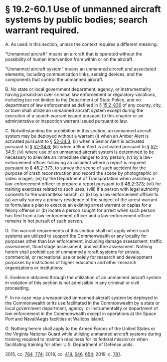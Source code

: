# § 19.2-60.1 Use of unmanned aircraft systems by public bodies; search warrant required.

<p>A. As used in this section, unless the context requires a different meaning:</p><p>"Unmanned aircraft"  means an aircraft that is operated without the possibility of human intervention from within or on the aircraft.</p><p>"Unmanned aircraft system"  means an unmanned aircraft and associated elements, including communication links, sensing devices, and the components that control the unmanned aircraft.</p><p>B. No state or local government department, agency, or instrumentality having jurisdiction over criminal law enforcement or regulatory violations, including but not limited to the Department of State Police, and no department of law enforcement as defined in § <a href='/vacode/15.2-836/'>15.2-836</a> of any county, city, or town shall utilize an unmanned aircraft system except during the execution of a search warrant issued pursuant to this chapter or an administrative or inspection warrant issued pursuant to law.</p><p>C. Notwithstanding the prohibition in this section, an unmanned aircraft system may be deployed without a warrant (i) when an Amber Alert is activated pursuant to § <a href='/vacode/52-34.3/'>52-34.3</a>; (ii) when a Senior Alert is activated pursuant to § <a href='/vacode/52-34.6/'>52-34.6</a>; (iii) when a Blue Alert is activated pursuant to § <a href='/vacode/52-34.9/'>52-34.9</a>; (iv) where use of an unmanned aircraft system is determined to be necessary to alleviate an immediate danger to any person; (v) by a law-enforcement officer following an accident where a report is required pursuant to § <a href='/vacode/46.2-373/'>46.2-373</a>, to survey the scene of such accident for the purpose of crash reconstruction and record the scene by photographic or video images; (vi) by the Department of Transportation when assisting a law-enforcement officer to prepare a report pursuant to § <a href='/vacode/46.2-373/'>46.2-373</a>; (vii) for training exercises related to such uses; (viii) if a person with legal authority consents to the warrantless search; or (ix) by a law-enforcement officer to (a) aerially survey a primary residence of the subject of the arrest warrant to formulate a plan to execute an existing arrest warrant or capias for a felony offense or (b) locate a person sought for arrest when such person has fled from a law-enforcement officer and a law-enforcement officer remains in hot pursuit of such person.</p><p>D. The warrant requirements of this section shall not apply when such systems are utilized to support the Commonwealth or any locality for purposes other than law enforcement, including damage assessment, traffic assessment, flood stage assessment, and wildfire assessment. Nothing herein shall prohibit use of unmanned aircraft systems for private, commercial, or recreational use or solely for research and development purposes by institutions of higher education and other research organizations or institutions.</p><p>E. Evidence obtained through the utilization of an unmanned aircraft system in violation of this section is not admissible in any criminal or civil proceeding.</p><p>F. In no case may a weaponized unmanned aircraft system be deployed in the Commonwealth or its use facilitated in the Commonwealth by a state or local government department, agency, or instrumentality or department of law enforcement in the Commonwealth except in operations at the Space Port and Naval/Aegis facilities at Wallops Island.</p><p>G. Nothing herein shall apply to the Armed Forces of the United States or the Virginia National Guard while utilizing unmanned aircraft systems during training required to maintain readiness for its federal mission or when facilitating training for other U.S. Department of Defense units.</p><p>2015, cc. <a href='http://lis.virginia.gov/cgi-bin/legp604.exe?151+ful+CHAP0764'>764</a>, <a href='http://lis.virginia.gov/cgi-bin/legp604.exe?151+ful+CHAP0774'>774</a>; 2018, cc. <a href='http://lis.virginia.gov/cgi-bin/legp604.exe?181+ful+CHAP0419'>419</a>, <a href='http://lis.virginia.gov/cgi-bin/legp604.exe?181+ful+CHAP0546'>546</a>, <a href='http://lis.virginia.gov/cgi-bin/legp604.exe?181+ful+CHAP0654'>654</a>; 2019, c. <a href='http://lis.virginia.gov/cgi-bin/legp604.exe?191+ful+CHAP0781'>781</a>.</p>